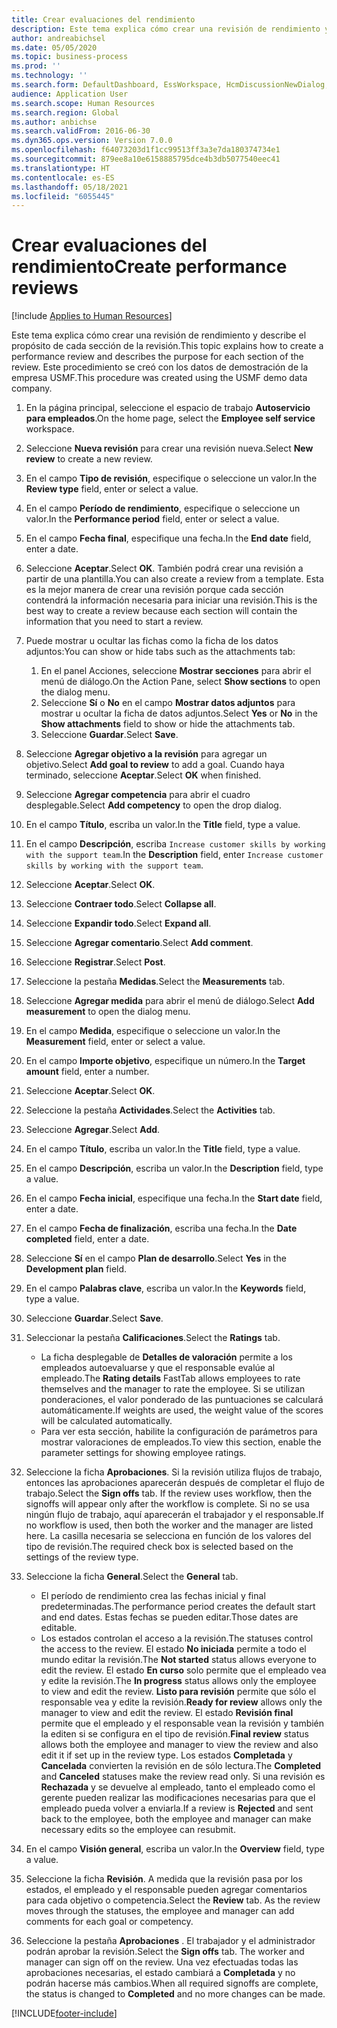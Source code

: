 ```yaml
---
title: Crear evaluaciones del rendimiento
description: Este tema explica cómo crear una revisión de rendimiento y describe el propósito de cada sección de la revisión.
author: andreabichsel
ms.date: 05/05/2020
ms.topic: business-process
ms.prod: ''
ms.technology: ''
ms.search.form: DefaultDashboard, EssWorkspace, HcmDiscussionNewDialog, HcmDiscussion, HcmDiscussionChangeSettings, HcmDiscussionAddGoalDialog, HcmTopicCreate, HcmMeasurementDetailDialog, HcmPerfJournalAdd, HcmEmployeeDevelopmentWorkspace
audience: Application User
ms.search.scope: Human Resources
ms.search.region: Global
ms.author: anbichse
ms.search.validFrom: 2016-06-30
ms.dyn365.ops.version: Version 7.0.0
ms.openlocfilehash: f64073203d1f1cc99513ff3a3e7da180374734e1
ms.sourcegitcommit: 879ee8a10e6158885795dce4b3db5077540eec41
ms.translationtype: HT
ms.contentlocale: es-ES
ms.lasthandoff: 05/18/2021
ms.locfileid: "6055445"
---
```

# <a name="create-performance-reviews"></a><span data-ttu-id="6d11b-103">Crear evaluaciones del rendimiento</span><span class="sxs-lookup"><span data-stu-id="6d11b-103">Create performance reviews</span></span>

[!include [Applies to Human Resources](../includes/applies-to-hr.md)]


<span data-ttu-id="6d11b-104">Este tema explica cómo crear una revisión de rendimiento y describe el propósito de cada sección de la revisión.</span><span class="sxs-lookup"><span data-stu-id="6d11b-104">This topic explains how to create a performance review and describes the purpose for each section of the review.</span></span> <span data-ttu-id="6d11b-105">Este procedimiento se creó con los datos de demostración de la empresa USMF.</span><span class="sxs-lookup"><span data-stu-id="6d11b-105">This procedure was created using the USMF demo data company.</span></span>

1. <span data-ttu-id="6d11b-106">En la página principal, seleccione el espacio de trabajo **Autoservicio para empleados**.</span><span class="sxs-lookup"><span data-stu-id="6d11b-106">On the home page, select the **Employee self service** workspace.</span></span>
2. <span data-ttu-id="6d11b-107">Seleccione **Nueva revisión** para crear una revisión nueva.</span><span class="sxs-lookup"><span data-stu-id="6d11b-107">Select **New review** to create a new review.</span></span>
3. <span data-ttu-id="6d11b-108">En el campo **Tipo de revisión**, especifique o seleccione un valor.</span><span class="sxs-lookup"><span data-stu-id="6d11b-108">In the **Review type** field, enter or select a value.</span></span>
4. <span data-ttu-id="6d11b-109">En el campo **Período de rendimiento**, especifique o seleccione un valor.</span><span class="sxs-lookup"><span data-stu-id="6d11b-109">In the **Performance period** field, enter or select a value.</span></span>
5. <span data-ttu-id="6d11b-110">En el campo **Fecha final**, especifique una fecha.</span><span class="sxs-lookup"><span data-stu-id="6d11b-110">In the **End date** field, enter a date.</span></span>
6. <span data-ttu-id="6d11b-111">Seleccione **Aceptar**.</span><span class="sxs-lookup"><span data-stu-id="6d11b-111">Select **OK**.</span></span> <span data-ttu-id="6d11b-112">También podrá crear una revisión a partir de una plantilla.</span><span class="sxs-lookup"><span data-stu-id="6d11b-112">You can also create a review from a template.</span></span> <span data-ttu-id="6d11b-113">Esta es la mejor manera de crear una revisión porque cada sección contendrá la información necesaria para iniciar una revisión.</span><span class="sxs-lookup"><span data-stu-id="6d11b-113">This is the best way to create a review because each section will contain the information that you need to start a review.</span></span>  
7. <span data-ttu-id="6d11b-114">Puede mostrar u ocultar las fichas como la ficha de los datos adjuntos:</span><span class="sxs-lookup"><span data-stu-id="6d11b-114">You can show or hide tabs such as the attachments tab:</span></span>

    1. <span data-ttu-id="6d11b-115">En el panel Acciones, seleccione **Mostrar secciones** para abrir el menú de diálogo.</span><span class="sxs-lookup"><span data-stu-id="6d11b-115">On the Action Pane, select **Show sections** to open the dialog menu.</span></span>
    1. <span data-ttu-id="6d11b-116">Seleccione **Sí** o **No** en el campo **Mostrar datos adjuntos** para mostrar u ocultar la ficha de datos adjuntos.</span><span class="sxs-lookup"><span data-stu-id="6d11b-116">Select **Yes** or **No** in the **Show attachments** field to show or hide the attachments tab.</span></span>
    1. <span data-ttu-id="6d11b-117">Seleccione **Guardar**.</span><span class="sxs-lookup"><span data-stu-id="6d11b-117">Select **Save**.</span></span>

8. <span data-ttu-id="6d11b-118">Seleccione **Agregar objetivo a la revisión** para agregar un objetivo.</span><span class="sxs-lookup"><span data-stu-id="6d11b-118">Select **Add goal to review** to add a goal.</span></span> <span data-ttu-id="6d11b-119">Cuando haya terminado, seleccione **Aceptar**.</span><span class="sxs-lookup"><span data-stu-id="6d11b-119">Select **OK** when finished.</span></span>
9. <span data-ttu-id="6d11b-120">Seleccione **Agregar competencia** para abrir el cuadro desplegable.</span><span class="sxs-lookup"><span data-stu-id="6d11b-120">Select **Add competency** to open the drop dialog.</span></span>
10. <span data-ttu-id="6d11b-121">En el campo **Título**, escriba un valor.</span><span class="sxs-lookup"><span data-stu-id="6d11b-121">In the **Title** field, type a value.</span></span>
11. <span data-ttu-id="6d11b-122">En el campo **Descripción**, escriba `Increase customer skills by working with the support team`.</span><span class="sxs-lookup"><span data-stu-id="6d11b-122">In the **Description** field, enter `Increase customer skills by working with the support team`.</span></span>
12. <span data-ttu-id="6d11b-123">Seleccione **Aceptar**.</span><span class="sxs-lookup"><span data-stu-id="6d11b-123">Select **OK**.</span></span>
13. <span data-ttu-id="6d11b-124">Seleccione **Contraer todo**.</span><span class="sxs-lookup"><span data-stu-id="6d11b-124">Select **Collapse all**.</span></span>
14. <span data-ttu-id="6d11b-125">Seleccione **Expandir todo**.</span><span class="sxs-lookup"><span data-stu-id="6d11b-125">Select **Expand all**.</span></span>
15. <span data-ttu-id="6d11b-126">Seleccione **Agregar comentario**.</span><span class="sxs-lookup"><span data-stu-id="6d11b-126">Select **Add comment**.</span></span>
16. <span data-ttu-id="6d11b-127">Seleccione **Registrar**.</span><span class="sxs-lookup"><span data-stu-id="6d11b-127">Select **Post**.</span></span>
17. <span data-ttu-id="6d11b-128">Seleccione la pestaña **Medidas**.</span><span class="sxs-lookup"><span data-stu-id="6d11b-128">Select the **Measurements** tab.</span></span>
18. <span data-ttu-id="6d11b-129">Seleccione **Agregar medida** para abrir el menú de diálogo.</span><span class="sxs-lookup"><span data-stu-id="6d11b-129">Select **Add measurement** to open the dialog menu.</span></span>
19. <span data-ttu-id="6d11b-130">En el campo **Medida**, especifique o seleccione un valor.</span><span class="sxs-lookup"><span data-stu-id="6d11b-130">In the **Measurement** field, enter or select a value.</span></span>
26. <span data-ttu-id="6d11b-131">En el campo **Importe objetivo**, especifique un número.</span><span class="sxs-lookup"><span data-stu-id="6d11b-131">In the **Target amount** field, enter a number.</span></span>
20. <span data-ttu-id="6d11b-132">Seleccione **Aceptar**.</span><span class="sxs-lookup"><span data-stu-id="6d11b-132">Select **OK**.</span></span>
21. <span data-ttu-id="6d11b-133">Seleccione la pestaña **Actividades**.</span><span class="sxs-lookup"><span data-stu-id="6d11b-133">Select the **Activities** tab.</span></span>
22. <span data-ttu-id="6d11b-134">Seleccione **Agregar**.</span><span class="sxs-lookup"><span data-stu-id="6d11b-134">Select **Add**.</span></span>
23. <span data-ttu-id="6d11b-135">En el campo **Título**, escriba un valor.</span><span class="sxs-lookup"><span data-stu-id="6d11b-135">In the **Title** field, type a value.</span></span>
24. <span data-ttu-id="6d11b-136">En el campo **Descripción**, escriba un valor.</span><span class="sxs-lookup"><span data-stu-id="6d11b-136">In the **Description** field, type a value.</span></span>
25. <span data-ttu-id="6d11b-137">En el campo **Fecha inicial**, especifique una fecha.</span><span class="sxs-lookup"><span data-stu-id="6d11b-137">In the **Start date** field, enter a date.</span></span>
26. <span data-ttu-id="6d11b-138">En el campo **Fecha de finalización**, escriba una fecha.</span><span class="sxs-lookup"><span data-stu-id="6d11b-138">In the **Date completed** field, enter a date.</span></span>
27. <span data-ttu-id="6d11b-139">Seleccione **Sí** en el campo **Plan de desarrollo**.</span><span class="sxs-lookup"><span data-stu-id="6d11b-139">Select **Yes** in the **Development plan** field.</span></span>
28. <span data-ttu-id="6d11b-140">En el campo **Palabras clave**, escriba un valor.</span><span class="sxs-lookup"><span data-stu-id="6d11b-140">In the **Keywords** field, type a value.</span></span>
29. <span data-ttu-id="6d11b-141">Seleccione **Guardar**.</span><span class="sxs-lookup"><span data-stu-id="6d11b-141">Select **Save**.</span></span>
30. <span data-ttu-id="6d11b-142">Seleccionar la pestaña **Calificaciones**.</span><span class="sxs-lookup"><span data-stu-id="6d11b-142">Select the **Ratings** tab.</span></span>  

    - <span data-ttu-id="6d11b-143">La ficha desplegable de **Detalles de valoración** permite a los empleados autoevaluarse y que el responsable evalúe al empleado.</span><span class="sxs-lookup"><span data-stu-id="6d11b-143">The **Rating details** FastTab allows employees to rate themselves and the manager to rate the employee.</span></span> <span data-ttu-id="6d11b-144">Si se utilizan ponderaciones, el valor ponderado de las puntuaciones se calculará automáticamente.</span><span class="sxs-lookup"><span data-stu-id="6d11b-144">If weights are used, the weight value of the scores will be calculated automatically.</span></span>  
    - <span data-ttu-id="6d11b-145">Para ver esta sección, habilite la configuración de parámetros para mostrar valoraciones de empleados.</span><span class="sxs-lookup"><span data-stu-id="6d11b-145">To view this section, enable the parameter settings for showing employee ratings.</span></span>  

31. <span data-ttu-id="6d11b-146">Seleccione la ficha **Aprobaciones**. Si la revisión utiliza flujos de trabajo, entonces las aprobaciones aparecerán después de completar el flujo de trabajo.</span><span class="sxs-lookup"><span data-stu-id="6d11b-146">Select the **Sign offs** tab. If the review uses workflow, then the signoffs will appear only after the workflow is complete.</span></span> <span data-ttu-id="6d11b-147">Si no se usa ningún flujo de trabajo, aquí aparecerán el trabajador y el responsable.</span><span class="sxs-lookup"><span data-stu-id="6d11b-147">If no workflow is used, then both the worker and the manager are listed here.</span></span> <span data-ttu-id="6d11b-148">La casilla necesaria se selecciona en función de los valores del tipo de revisión.</span><span class="sxs-lookup"><span data-stu-id="6d11b-148">The required check box is selected based on the settings of the review type.</span></span>  
32. <span data-ttu-id="6d11b-149">Seleccione la ficha **General**.</span><span class="sxs-lookup"><span data-stu-id="6d11b-149">Select the **General** tab.</span></span>

    - <span data-ttu-id="6d11b-150">El período de rendimiento crea las fechas inicial y final predeterminadas.</span><span class="sxs-lookup"><span data-stu-id="6d11b-150">The performance period creates the default start and end dates.</span></span> <span data-ttu-id="6d11b-151">Estas fechas se pueden editar.</span><span class="sxs-lookup"><span data-stu-id="6d11b-151">Those dates are editable.</span></span>  
    - <span data-ttu-id="6d11b-152">Los estados controlan el acceso a la revisión.</span><span class="sxs-lookup"><span data-stu-id="6d11b-152">The statuses control the access to the review.</span></span> <span data-ttu-id="6d11b-153">El estado **No iniciada** permite a todo el mundo editar la revisión.</span><span class="sxs-lookup"><span data-stu-id="6d11b-153">The **Not started** status allows everyone to edit the review.</span></span> <span data-ttu-id="6d11b-154">El estado **En curso** solo permite que el empleado vea y edite la revisión.</span><span class="sxs-lookup"><span data-stu-id="6d11b-154">The **In progress** status allows only the employee to view and edit the review.</span></span> <span data-ttu-id="6d11b-155">**Listo para revisión** permite que sólo el responsable vea y edite la revisión.</span><span class="sxs-lookup"><span data-stu-id="6d11b-155">**Ready for review** allows only the manager to view and edit the review.</span></span> <span data-ttu-id="6d11b-156">El estado **Revisión final** permite que el empleado y el responsable vean la revisión y también la editen si se configura en el tipo de revisión.</span><span class="sxs-lookup"><span data-stu-id="6d11b-156">**Final review** status allows both the employee and manager to view the review and also edit it if set up in the review type.</span></span> <span data-ttu-id="6d11b-157">Los estados **Completada** y **Cancelada** convierten la revisión en de sólo lectura.</span><span class="sxs-lookup"><span data-stu-id="6d11b-157">The **Completed** and **Canceled** statuses make the review read only.</span></span> <span data-ttu-id="6d11b-158">Si una revisión es **Rechazada** y se devuelve al empleado, tanto el empleado como el gerente pueden realizar las modificaciones necesarias para que el empleado pueda volver a enviarla.</span><span class="sxs-lookup"><span data-stu-id="6d11b-158">If a review is **Rejected** and sent back to the employee, both the employee and manager can make necessary edits so the employee can resubmit.</span></span>

33. <span data-ttu-id="6d11b-159">En el campo **Visión general**, escriba un valor.</span><span class="sxs-lookup"><span data-stu-id="6d11b-159">In the **Overview** field, type a value.</span></span>
34. <span data-ttu-id="6d11b-160">Seleccione la ficha **Revisión**. A medida que la revisión pasa por los estados, el empleado y el responsable pueden agregar comentarios para cada objetivo o competencia.</span><span class="sxs-lookup"><span data-stu-id="6d11b-160">Select the **Review** tab. As the review moves through the statuses, the employee and manager can add comments for each goal or competency.</span></span>  
35. <span data-ttu-id="6d11b-161">Seleccione la pestaña **Aprobaciones** . El trabajador y el administrador podrán aprobar la revisión.</span><span class="sxs-lookup"><span data-stu-id="6d11b-161">Select the **Sign offs** tab. The worker and manager can sign off on the review.</span></span> <span data-ttu-id="6d11b-162">Una vez efectuadas todas las aprobaciones necesarias, el estado cambiará a **Completada** y no podrán hacerse más cambios.</span><span class="sxs-lookup"><span data-stu-id="6d11b-162">When all required signoffs are complete, the status is changed to **Completed** and no more changes can be made.</span></span>  



[!INCLUDE[footer-include](../includes/footer-banner.md)]